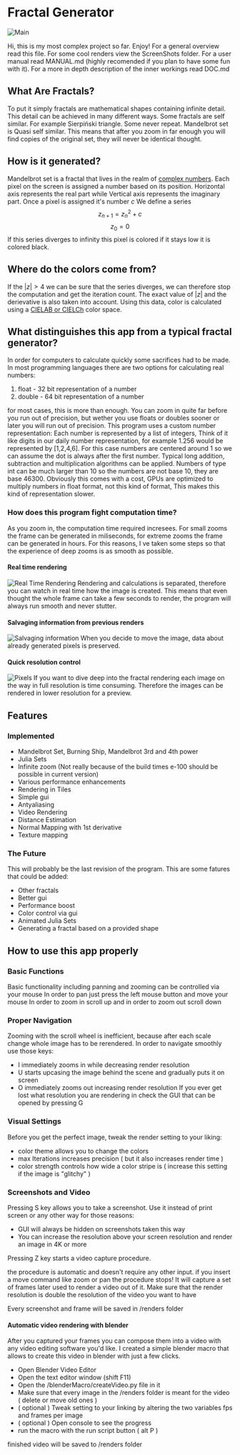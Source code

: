 # Fractal Generator

![Main](./ScreenShots/2.png)

Hi, this is my most complex project so far. Enjoy!
For a general overview read this file.
For some cool renders view the ScreenShots folder.
For a user manual read MANUAL.md (highly recomended if you plan to have some fun with it).
For a more in depth description of the inner workings read DOC.md

## What Are Fractals?

To put it simply fractals are mathematical shapes containing infinite detail.
This detail can be achieved in many different ways. 
Some fractals are self similar. For example Sierpiński triangle.
Some never repeat.
Mandelbrot set is Quasi self similar.
This means that after you zoom in far enough you will find copies of the original set,
they will never be identical thought.

## How is it generated?

Mandelbrot set is a fractal that lives in the realm of [complex numbers](https://en.wikipedia.org/wiki/Complex_number).
Each pixel on the screen is assigned a number based on its position.
Horizontal axis represents the real part while Vertical axis represents the imaginary part.
Once a pixel is assigned it's number $c$ We define a series
$$z_{n+1} = z_{n}^{2} + c$$
$$z_{0} = 0$$
If this series diverges to infinity this pixel is colored if it stays low it is colored black.

## Where do the colors come from?

If the $|z| > 4$ we can be sure that the series diverges, we can therefore stop the computation and get the iteration count.
The exact value of $|z|$ and the derievative is also taken into account.
Using this data, color is calculated using a [CIELAB or CIELCh](https://en.wikipedia.org/wiki/CIELAB_color_space) color space.

## What distinguishes this app from a typical fractal generator?

In order for computers to calculate quickly some sacrifices had to be made.
In most programming languages there are two options for calculating real numbers:

1.  float - 32 bit representation of a number
2.  double - 64 bit representation of a number

for most cases, this is more than enough. You can zoom in quite far before you run out of precision,
but wether you use floats or doubles sooner or later you will run out of precision.
This program uses a custom number representation:
Each number is represented by a list of integers,
Think of it like digits in our daily number representation,
for example 1.256 would be represented by [1,2,4,6].
For this case numbers are centered around 1 so we can assume the dot is always after the first number.
Typical long addition, subtraction and multiplication algorithms can be applied.
Numbers of type int can be much larger than 10 so the numbers are not base 10, they are base 46300.
Obviously this comes with a cost, GPUs are optimized to multiply numbers in float format, not this kind of format,
This makes this kind of representation slower.

### How does this program fight computation time?

As you zoom in, the computation time required incresees. For small zooms the frame can be generated in miliseconds, for extreme zooms the frame can be generated in hours. For this reasons, I ve taken some steps so that the experience of deep zooms is as smooth as possible.


#### Real time rendering

![Real Time Rendering](./ScreenShots/1.gif)
Rendering and calculations is separated, therefore you can watch in real time how the image is created.
This means that even thought the whole frame can take a few seconds to render,
the program will always run smooth and never stutter.

#### Salvaging information from previous renders

![Salvaging information](./ScreenShots/2.gif)
When you decide to move the image, data about already generated pixels is preserved.

#### Quick resolution control

![Pixels](./ScreenShots/3.png)
If you want to dive deep into the fractal rendering each image on the way in full resolution is time consuming.
Therefore the images can be rendered in lower resolution for a preview.

## Features

### Implemented

- Mandelbrot Set, Burning Ship, Mandelbrot 3rd and 4th power
- Julia Sets
- Infinite zoom (Not really because of the build times e-100 should be possible in current version)
- Various performance enhancements
- Rendering in Tiles
- Simple gui
- Antyaliasing
- Video Rendering
- Distance Estimation
- Normal Mapping with 1st derivative
- Texture mapping


### The Future

This will probably be the last revision of the program.
This are some fatures that could be added:

- Other fractals
- Better gui
- Performance boost
- Color control via gui
- Animated Julia Sets
- Generating a fractal based on a provided shape

## How to use this app properly

### Basic Functions

Basic functionality including panning and zooming can be controlled via your mouse
In order to pan just press the left mouse button and move your mouse
In order to zoom in scroll up and in order to zoom out scroll down

### Proper Navigation

Zooming with the scroll wheel is inefficient, because after each scale change whole image has to be rerendered.
In order to navigate smoothly use those keys:

- I immediately zooms in while decreasing render resolution
- U starts upcasing the image behind the scene and gradually puts it on screen
- O immediately zooms out increasing render resolution
  If you ever get lost what resolution you are rendering in check the GUI that can be opened by pressing G

### Visual Settings

Before you get the perfect image, tweak the render setting to your liking:

- color theme allows you to change the colors
- max Iterations increases precision ( but it also increases render time )
- color strength controls how wide a color stripe is ( increase this setting if the image is "glitchy" )

### Screenshots and Video

Pressing S key allows you to take a screenshot.
Use it instead of print screen or any other way for those reasons:

- GUI will always be hidden on screenshots taken this way
- You can increase the resolution above your screen resolution and render an image in 4K or more

Pressing Z key starts a video capture procedure.

the procedure is automatic and doesn't require any other input.
if you insert a move command like zoom or pan the procedure stops!
It will capture a set of frames later used to render a video out of it.
Make sure that the render resolution is double the resolution of the video you want to have

Every screenshot and frame will be saved in /renders folder

#### Automatic video rendering with blender

After you captured your frames you can compose them into a video with any video editing software you'd like.
I created a simple blender macro that allows to create this video in blender with just a few clicks.

- Open Blender Video Editor
- Open the text editor window (shift F11)
- Open the /blenderMacro/createVideo.py file in it
- Make sure that every image in the /renders folder is meant for the video ( delete or move old ones )
- ( optional ) Tweak setting to your linking by altering the two variables fps and frames per image
- ( optional ) Open console to see the progress
- run the macro with the run script button ( alt P )

finished video will be saved to /renders folder

